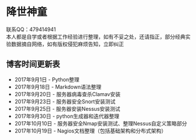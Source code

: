# 降世神童 #

联系QQ：479414941  
本人都是自学或者根据工作经验进行整理，如有不妥之处，还请指正，部分经典实验数据摘自网络，如有版权侵犯麻烦告知，立即纠正



## 博客时间更新表 ##

* 2017年9月1日  - Python整理
* 2017年9月18日 - Markdown语法整理
* 2017年9月20日 - 服务器病毒查杀Clamav安装
* 2017年9月23日 - 服务器安全Snort安装测试
* 2017年9月25日 - 服务器安装Nessus安装测试
* 2017年9月30日 - python生成器和迭代器整理
* 2017年10月10日 - 服务器安全Nmap安装测试、整理Nessus自定义策略部分
* 2017年10月19日 - Nagios文档整理（包括基础架构和分布式架构）